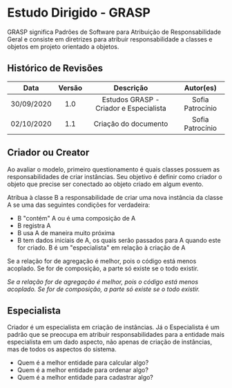 # Estudo Dirigido - GRASP
GRASP significa Padrões de Software para Atribuição de Responsabilidade Geral e consiste em diretrizes para atribuir responsabilidade a classes e objetos em projeto orientado a objetos.

## Histórico de Revisões
| Data | Versão | Descrição | Autor(es) |
|:----:|:------:|:---------:|:---------:|
| 30/09/2020 | 1.0 | Estudos GRASP - Criador e Especialista | Sofia Patrocínio |
| 02/10/2020 | 1.1 | Criação do documento | Sofia Patrocínio |

## Criador ou Creator

Ao avaliar o modelo, primeiro questionamento é quais classes possuem as responsabilidades de criar instâncias. Seu objetivo é definir como criador o objeto que precise ser conectado ao objeto criado em algum evento.

Atribua à classe B a responsabilidade de criar uma nova instância da	classe A se uma das seguintes condições for verdadeira:

- B "contém" A ou é uma composição de A
- B registra A
- B usa A de maneira muito próxima
- B tem dados iniciais de A, os quais serão passados para A quando este for criado. B é um "especialista" em relação à criação de A

Se a relação for de agregação é melhor, pois o código está menos acoplado. Se for de composição, a parte só existe se o todo existir.

*Se a relação for de agregação é melhor, pois o código está menos acoplado. Se for de composição, a parte só existe se o todo existir.*

## Especialista

Criador é um especialista em criação de instâncias. Já o Especialista é um padrão que se preocupa em atribuir responsabilidades para a entidade mais especialista em um dado aspecto, não apenas de criação de instâncias, mas de todos os aspectos do sistema.

- Quem é a melhor entidade para calcular algo?
- Quem é a melhor entidade para ordenar algo?
- Quem é a melhor entidade para cadastrar algo?

